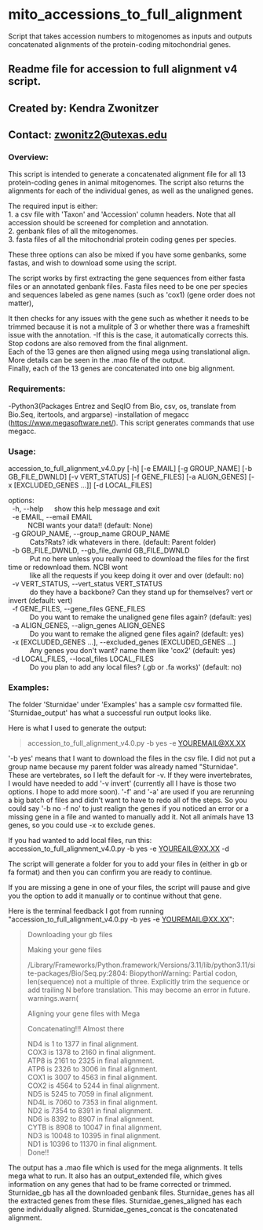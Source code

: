 # mito_accessions_to_full_alignment
Script that takes accession numbers to mitogenomes as inputs and outputs concatenated alignments of the protein-coding mitochondrial genes.

## Readme file for accession to full alignment v4 script.
## Created by: Kendra Zwonitzer
## Contact: zwonitz2@utexas.edu

### Overview:
This script is intended to generate a concatenated alignment file for all 13 protein-coding genes in animal mitogenomes. The script also returns the alignments for each of the individual genes, as well as the unaligned genes.    
  
  The required input is either:     
    1. a csv file with 'Taxon' and 'Accession' column headers. Note that all accession should be screened for completion and annotation.   
    2. genbank files of all the mitogenomes.   
    3. fasta files of all the mitochondrial protein coding genes per species. 
    
  These three options can also be mixed if you have some genbanks, some fastas, and wish to download some using the script.   

The script works by first extracting the gene sequences from either fasta files or an annotated genbank files. 
Fasta files need to be one per species and sequences labeled as gene names (such as 'cox1) (gene order does not matter),

It then checks for any issues with the gene such as whether it needs to be trimmed because it is not a mulitple of 3 or whether there was a frameshift issue with the annotation.
-If this is the case, it automatically corrects this. Stop codons are also removed from the final alignment.  
Each of the 13 genes are then aligned using mega using translational align. More details can be seen in the .mao file of the output.  
Finally, each of the 13 genes are concatenated into one big alignment.  

### Requirements:
-Python3(Packages Entrez and SeqIO from Bio, csv, os, translate from Bio.Seq, itertools, and argparse)
-installation of megacc (https://www.megasoftware.net/). This script generates commands that use megacc.


### Usage:

accession_to_full_alignment_v4.0.py [-h] [-e EMAIL] [-g GROUP_NAME] [-b GB_FILE_DWNLD] [-v VERT_STATUS] [-f GENE_FILES] [-a ALIGN_GENES] [-x [EXCLUDED_GENES ...]] [-d LOCAL_FILES]  
  
options:  
&nbsp;&nbsp;-h, --help      &emsp;      show this help message and exit  
&nbsp;&nbsp;-e EMAIL, --email EMAIL  
&nbsp;&nbsp;&emsp;&emsp;                        NCBI wants your data!! (default: None)  
&nbsp;&nbsp;-g GROUP_NAME, --group_name GROUP_NAME  
&nbsp;&nbsp;  &emsp;&emsp;                      Cats?Rats? idk whatevers in there. (default: Parent folder)  
&nbsp;&nbsp;-b GB_FILE_DWNLD, --gb_file_dwnld GB_FILE_DWNLD  
&nbsp;&nbsp;  &emsp;&emsp;                      Put no here unless you really need to download the files for the first time or redownload them. NCBI wont  
&nbsp;&nbsp;  &emsp;&emsp;                      like all the requests if you keep doing it over and over (default: no)  
&nbsp;&nbsp;-v VERT_STATUS, --vert_status VERT_STATUS  
&nbsp;&nbsp;    &emsp;&emsp;                    do they have a backbone? Can they stand up for themselves? vert or invert (default: vert)  
&nbsp;&nbsp;-f GENE_FILES, --gene_files GENE_FILES  
&nbsp;&nbsp;     &emsp;&emsp;                   Do you want to remake the unaligned gene files again? (default: yes)  
&nbsp;&nbsp;-a ALIGN_GENES, --align_genes ALIGN_GENES  
&nbsp;&nbsp;     &emsp;&emsp;                   Do you want to remake the aligned gene files again? (default: yes)  
&nbsp;&nbsp;-x [EXCLUDED_GENES ...], --excluded_genes [EXCLUDED_GENES ...]  
&nbsp;&nbsp;   &emsp;&emsp;                     Any genes you don't want? name them like 'cox2' (default: yes)  
&nbsp;&nbsp;-d LOCAL_FILES, --local_files LOCAL_FILES  
&nbsp;&nbsp;  &emsp;&emsp;                      Do you plan to add any local files? (.gb or .fa works)' (default: no)  



### Examples:
The folder 'Sturnidae' under 'Examples' has a sample csv formatted file. 'Sturnidae_output' has what a successful run output looks like.

Here is what I used to generate the output:

>accession_to_full_alignment_v4.0.py -b yes -e YOUREMAIL@XX.XX

'-b yes' means that I want to download the files in the csv file. I did not put a group name because my parent folder was already named "Sturnidae". 
These are vertebrates, so I left the default for -v. If they were invertebrates, I would have needed to add '-v invert' (currently all I have is those two options. I hope to add more soon). '-f' and '-a' are used if you are rerunning a big batch of files and didn't want to have to redo all of the steps. So you could say '-b no -f no' to just realign the genes if you noticed an error or a missing gene in a file and wanted to manually add it. Not all animals have 13 genes, so you could use -x to exclude genes.

If you had wanted to add local files, run this: accession_to_full_alignment_v4.0.py -b yes -e YOUREAIL@XX.XX -d

The script will generate a folder for you to add your files in (either in gb or fa format) and then you can confirm you are ready to continue.

If you are missing a gene in one of your files, the script will pause and give you the option to add it manually or to continue without that gene.

Here is the terminal feedback I got from running "accession_to_full_alignment_v4.0.py -b yes -e YOUREMAIL@XX.XX":

>Downloading your gb files  
>
>
>
>Making your gene files  
>
>
>/Library/Frameworks/Python.framework/Versions/3.11/lib/python3.11/site-packages/Bio/Seq.py:2804: BiopythonWarning: Partial codon, len(sequence) not a multiple of three. Explicitly trim the sequence or add trailing N before translation. This may become an error in future.
>  warnings.warn(
>
>
>Aligning your gene files with Mega  
>
>
>Concatenating!!! Almost there  
>
>
>ND4 is 1 to 1377 in final alignment.  
>COX3 is 1378 to 2160 in final alignment.  
>ATP8 is 2161 to 2325 in final alignment.  
>ATP6 is 2326 to 3006 in final alignment.  
>COX1 is 3007 to 4563 in final alignment.  
>COX2 is 4564 to 5244 in final alignment.  
>ND5 is 5245 to 7059 in final alignment.  
>ND4L is 7060 to 7353 in final alignment.  
>ND2 is 7354 to 8391 in final alignment.  
>ND6 is 8392 to 8907 in final alignment.  
>CYTB is 8908 to 10047 in final alignment.  
>ND3 is 10048 to 10395 in final alignment.  
>ND1 is 10396 to 11370 in final alignment.  
>Done!!  


The output has a .mao file which is used for the mega alignments. It tells mega what to run. 
It also has an output_extended file, which gives information on any genes that had to be frame corrected or trimmed. 
Sturnidae_gb has all the downloaded genbank files.
Sturnidae_genes has all the extracted genes from these files.
Sturnidae_genes_aligned has each gene individually aligned.
Sturnidae_genes_concat is the concatenated alignment.





